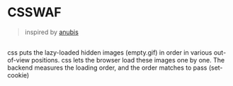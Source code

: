 # CSSWAF

> inspired by [anubis](https://github.com/TecharoHQ/anubis)

## 

css puts the lazy-loaded hidden images (empty.gif) in order in various out-of-view positions.
css lets the browser load these images one by one.
The backend measures the loading order, and the order matches to pass (set-cookie)

